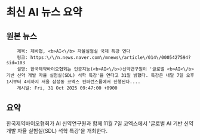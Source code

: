 # 최신 AI 뉴스 요약

## 원본 뉴스
		제목: 제바협, <b>AI<\/b> 자율실험실 국제 특강 연다
		링크: https:\/\/n.news.naver.com\/mnews\/article\/014\/0005427594?sid=103
		설명: 한국제약바이오협회는 인공지능(<b>AI<\/b>)신약연구원이 '글로벌 <b>AI<\/b> 기반 신약 개발 자율 실험실(SDL) 석학 특강'을 연다고 31일 밝혔다. 특강은 내달 7일 오후 1시부터 4시까지 서울 삼성동 코엑스 컨퍼런스룸에서 진행된다.... 
		게시일: Fri, 31 Oct 2025 09:47:00 +0900


## 요약
한국제약바이오협회가 AI 신약연구원과 함께 11월 7일 코엑스에서 '글로벌 AI 기반 신약 개발 자율 실험실(SDL) 석학 특강'을 개최한다.
